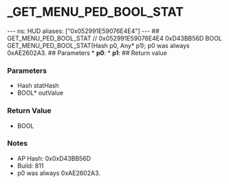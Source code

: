 # _GET_MENU_PED_BOOL_STAT

--- ns: HUD aliases: ["0x052991E59076E4E4"] --- ## GET_MENU_PED_BOOL_STAT  // 0x052991E59076E4E4 0xD43BB56D BOOL GET_MENU_PED_BOOL_STAT(Hash p0, Any* p1);  p0 was always 0xAE2602A3.  ## Parameters * **p0**: * **p1**:  ## Return value

### Parameters
* Hash statHash
* BOOL* outValue

### Return Value
* BOOL

### Notes
* AP Hash: 0x0xD43BB56D
* Build: 811
* p0 was always 0xAE2602A3.

